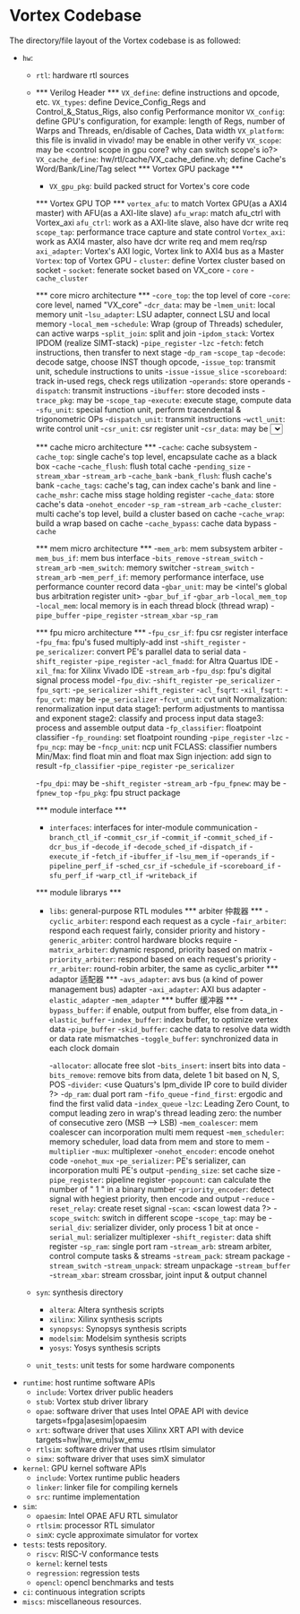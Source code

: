 # Vortex Codebase

The directory/file layout of the Vortex codebase is as followed:

- `hw`:     
  - `rtl`: hardware rtl sources
  - *** Verilog Header ***
    `VX_define`: define instructions and opcode, etc.
      `VX_types`: define Device_Config_Regs and Control_&_Status_Rigs, also config Performance monitor
      `VX_config`: define GPU's configuration, for example: length of Regs, number of Warps and Threads, en/disable of Caches, Data width
      `VX_platform`: this file is invalid in vivado! may be enable in other verify
        `VX_scope`: may be <control scope in gpu core? why can switch scope's io?>
      `VX_cache_define`: hw/rtl/cache/VX_cache_define.vh; define Cache's Word/Bank/Line/Tag select 
    *** Vortex GPU package ***
    - `VX_gpu_pkg`: build packed struct for Vortex's core code
    
    *** Vortex GPU TOP ***
    `vortex_afu`: <maybe use AXI4 to AXI-lite bridge> to match Vortex GPU(as a AXI4 master) with AFU(as a AXI-lite slave)
      `afu_wrap`: match afu_ctrl with Vortex_axi
        `afu_ctrl`: work as a AXI-lite slave, also have dcr write req
        `scope_tap`: performance trace capture and state control
        `Vortex_axi`: work as AXI4 master, also have dcr write req and mem req/rsp
          `axi_adapter`: Vortex's AXI logic, Vortex link to AXI4 bus as a Master
          `Vortex`: top of Vortex GPU
          - `cluster`: define Vortex cluster based on socket
            - `socket`: fenerate socket based on VX_core
              - `core`
              - `cache_cluster`

    *** core micro architecture ***
      -`core_top`: the top level of core
        -`core`: core level, named "VX_core"
          -`dcr_data`: may be <the Device Control Register>
          -`lmem_unit`: local memory unit
            -`lsu_adapter`: LSU adapter, connect LSU and local memory
            -`local_mem`
          -`schedule`: Wrap (group of Threads) scheduler, can active warps
            -`split_join`: split and join 
              -`ipdom_stack`: Vortex IPDOM (realize SIMT-stack)
              -`pipe_register`
            -`lzc`
          -`fetch`: fetch instructions, then transfer to next stage
            -`dp_ram`
            -`scope_tap`
          -`decode`: decode satge, choose INST though opcode, 
          -`issue_top`: transmit unit, schedule instructions to units
            -`issue`
              -`issue_slice`
                -`scoreboard`: track in-used regs, check regs utilization
                -`operands`: store operands
                -`dispatch`: transmit instructions
                -`ibuffer`: store decoded insts
                -`trace_pkg`: may be <trace applications operate stats>
                -`scope_tap`
          -`execute`: execute stage, compute data
            -`sfu_unit`: special function unit, perform tracendental & trigonometric OPs
              -`dispatch_unit`: transmit instructions
              -`wctl_unit`: write control unit
              -`csr_unit`: csr register unit
                -`csr_data`: may be <select CSR mode>
              -`stream_arb`
                -`generic_arbiter`
              -`gather_unit`: may be <can gather data>
            -`alu_unit`
              -`dispatch_unit`
              -`alu_int`: ALU's int part
              -`alu_muldiv`: ALU mul & div part
              -`gather_unit`
            -`fpu_unit`
              -`dispatch_unit`
              -`fpu_dpi`: may be <fpu interfaces> or <fpu mode select>
              -`fpu_fpnew`: may be <a new RISC-V FP unit designed by openhwgroup>
              -`fpu_dsp`
            -`lsu_unit`
              -`dispatch_unit`
              -`lsu_slice`: a slice in the LSU
                -`mem_scheduler`
                -`scope_tap`: capture mem scope
          -`commit`: Commit unit, the last stage in the pipeline

    *** cache micro architecture ***
    -`cache`: cache subsystem
      -`cache_top`: single cache's top level, encapsulate cache as a black box
        -`cache`
          -`cache_flush`: flush total cache
            -`pending_size`
          -`stream_xbar`
            -`stream_arb`
          -`cache_bank`
            -`bank_flush`: flush cache's bank
            -`cache_tags`: cache's tag, can index cache's bank and line
            -`cache_mshr`: cache miss stage holding register
            -`cache_data`: store cache's data
              -`onehot_encoder`
              -`sp_ram`
          -`stream_arb`
      -`cache_cluster`: multi cache's top level, build a cluster based on cache
        -`cache_wrap`: build a wrap based on cache
          -`cache_bypass`: cache data bypass
          -`cache`

    *** mem micro architecture ***
    -`mem_arb`: mem subsystem arbiter
      -`mem_bus_if`: mem bus interface
      -`bits_remove`
      -`stream_switch`
      -`stream_arb`
    -`mem_switch`: memory switcher
      -`stream_switch`
      -`stream_arb`
    -`mem_perf_if`: memory performance interface, use performance counter record data
    -`gbar_unit`: may be <intel's global bus arbitration register unit>
      -`gbar_buf_if`
    -`gbar_arb`
    -`local_mem_top`
      -`local_mem`: local memory is in each thread block (thread wrap)
        -`pipe_buffer`
          -`pipe_register`
        -`stream_xbar`
        -`sp_ram`

    *** fpu micro architecture ***
    -`fpu_csr_if`: fpu csr register interface
      -`fpu_fma`: fpu's fused multiply-add inst
        -`shift_register`
        -`pe_sericalizer`: convert PE's parallel data to serial data
          -`shift_register`
          -`pipe_register`
        -`acl_fmadd`: for Altra Quartus IDE <use proprietary IP>
        -`xil_fma`: for Xilinx Vivado IDE <use proprietary IP>
      -`stream_arb`
    -`fpu_dsp`: fpu's digital signal process model
      -`fpu_div`: 
        -`shift_register`
        -`pe_sericalizer`
      -`fpu_sqrt`:
        -`pe_sericalizer`
        -`shift_register`
        -`acl_fsqrt`:
        -`xil_fsqrt`:
      -`fpu_cvt`: may be <the Centroidal Voronoi Tessellation>
        -`pe_sericalizer`
        -`fcvt_unit`: cvt unit
                      Normalization: renormalization input data
                      stage1: perform adjustments to mantissa and exponent
                      stage2: classify and process input data
                      stage3: process and assemble output data
          -`fp_classifier`: floatpoint classifier
          -`fp_rounding`: set floatpoint rounding
          -`pipe_register`
          -`lzc`
      -`fpu_ncp`: may be <the Numeric Computation Pipeline>
        -`fncp_unit`: ncp unit
                      FCLASS: classifier numbers
                      Min/Max: find float min and float max
                      Sign injection: add sign to result
          -`fp_classifier`
          -`pipe_register`
        -`pe_sericalizer`

    -`fpu_dpi`: may be <fpu mode select>
      -`shift_register`
      -`stream_arb`
    -`fpu_fpnew`: may be <a new RISC-V FP unit designed by openhwgroup>
      -`fpnew_top`
    -`fpu_pkg`: fpu struct package

    *** module interface ***
    - `interfaces`: interfaces for inter-module communication
      -`branch_ctl_if`
      -`commit_csr_if`
      -`commit_if`
      -`commit_sched_if`
      -`dcr_bus_if`
      -`decode_if`
      -`decode_sched_if`
      -`dispatch_if`
      -`execute_if`
      -`fetch_if`
      -`ibuffer_if`
      -`lsu_mem_if`
      -`operands_if`
      -`pipeline_perf_if`
      -`sched_csr_if`
      -`schedule_if`
      -`scoreboard_if`
      -`sfu_perf_if`
      -`warp_ctl_if`
      -`writeback_if`

    *** module librarys ***
    - `libs`: general-purpose RTL modules
      *** arbiter 仲裁器 ***
      -`cyclic_arbiter`: respond each request as a cycle
      -`fair_arbiter`: respond each request fairly, consider priority and history
      -`generic_arbiter`: control hardware blocks require
      -`matrix_arbiter`: dynamic respond, priority based on matrix
      -`priority_arbiter`: respond based on each request's priority
      -`rr_arbiter`: round-robin arbiter, the same as cyclic_arbiter
      *** adaptor 适配器 ***
      -`avs_adapter`: avs bus (a kind of power management bus) adapter
      -`axi_adapter`: AXI bus adapter
      -`elastic_adapter`
      -`mem_adapter`
      *** buffer 缓冲器 ***
      -`bypass_buffer`: if enable, output from buffer, else from data_in
      -`elastic_buffer`
      -`index_buffer`: index buffer, to optimize vertex data
      -`pipe_buffer`
      -`skid_buffer`: cache data to resolve data width or data rate mismatches 
      -`toggle_buffer`: synchronized data in each clock domain

      -`allocator`: allocate free slot
      -`bits_insert`: insert bits into data
      -`bits_remove`: remove bits from data, delete 1 bit based on N, S, POS
      -`divider`: <use Quaturs's lpm_divide IP core to build divider ?>
      -`dp_ram`: dual port ram
      -`fifo_queue`
      -`find_first`: ergodic and find the first valid data
      -`index_queue`
      -`lzc`: Leading Zero Count, to comput leading zero in wrap's thread
              leading zero: the number of consecutive zero (MSB --> LSB)
      -`mem_coalescer`: mem coalescer can incorporation multi mem request
      -`mem_scheduler`: memory scheduler, load data from mem and store to mem
      -`multiplier`
      -`mux`: multiplexer
      -`onehot_encoder`: encode onehot code
      -`onehot_mux`
      -`pe_serializer`: PE's serializer, can incorporation multi PE's output
      -`pending_size`: set cache size
      -`pipe_register`: pipeline register
      -`popcount`: can calculate the number of " 1 " in a binary number
      -`priority_encoder`: detect signal with hegiest priority, then encode and output
      -`reduce`
      -`reset_relay`: create reset signal
      -`scan`: <scan lowest data ?>
      -`scope_switch`: switch in different scope
      -`scope_tap`: may be <the scope of Thread Address Processor>
      -`serial_div`: serializer divider, only process 1 bit at once
      -`serial_mul`: serializer multiplexer
      -`shift_register`: data shift register
      -`sp_ram`: single port ram
      -`stream_arb`: stream arbiter, control compute tasks & streams
      -`stream_pack`: stream package
      -`stream_switch`
      -`stream_unpack`: stream unpackage
      -`stream_buffer`
      -`stream_xbar`: stream crossbar, joint input & output channel
      


  - `syn`: synthesis directory
    - `altera`: Altera synthesis scripts
    - `xilinx`: Xilinx synthesis scripts    
    - `synopsys`: Synopsys synthesis scripts
    - `modelsim`: Modelsim synthesis scripts
    - `yosys`: Yosys synthesis scripts
  - `unit_tests`: unit tests for some hardware components
- `runtime`: host runtime software APIs
  - `include`: Vortex driver public headers
  - `stub`: Vortex stub driver library
  - `opae`: software driver that uses Intel OPAE API with device targets=fpga|asesim|opaesim
  - `xrt`: software driver that uses Xilinx XRT API with device targets=hw|hw_emu|sw_emu
  - `rtlsim`: software driver that uses rtlsim simulator
  - `simx`: software driver that uses simX simulator
- `kernel`: GPU kernel software APIs
  - `include`: Vortex runtime public headers
  - `linker`: linker file for compiling kernels
  - `src`: runtime implementation
- `sim`: 
  - `opaesim`: Intel OPAE AFU RTL simulator
  - `rtlsim`: processor RTL simulator
  - `simX`: cycle approximate simulator for vortex
- `tests`: tests repository.
  - `riscv`: RISC-V conformance tests
  - `kernel`: kernel tests
  - `regression`: regression tests  
  - `opencl`: opencl benchmarks and tests
- `ci`: continuous integration scripts
- `miscs`: miscellaneous resources.
